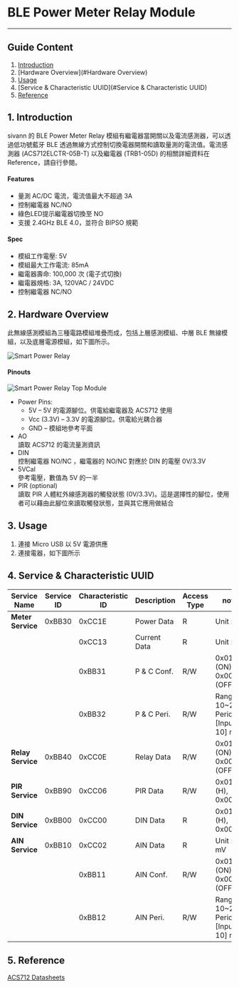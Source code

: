 # BLE Power Meter Relay Module  
---  

## Guide Content  

1. [Introduction](#Introduction)  
2. [Hardware Overview](#Hardware Overview)  
3. [Usage](#Usage)  
4. [Service & Characteristic UUID](#Service & Characteristic UUID)  
5. [Reference](#Reference)  


<a name="Introduction"></a>
## 1. Introduction  

sivann 的 BLE Power Meter Relay 模組有繼電器當開關以及電流感測器，可以透過低功號藍牙 BLE 透過無線方式控制切換電器開關和讀取量測的電流值。電流感測器 (ACS712ELCTR-05B-T) 以及繼電器 (TRB1-05D) 的相關詳細資料在 Reference，請自行參閱。  

#### Features  
 * 量測 AC/DC 電流，電流值最大不超過 3A  
 * 控制繼電器 NC/NO  
 * 綠色LED提示繼電器切換至 NO  
 * 支援 2.4GHz BLE 4.0，並符合 BIPSO 規範  

#### Spec  
 * 模組工作電壓: 5V  
 * 模組最大工作電流: 85mA  
 * 繼電器壽命: 100,000 次 (電子式切換)  
 * 繼電器規格: 3A, 120VAC / 24VDC  
 * 控制繼電器 NC/NO  


<a name="Hardware Overview"></a>
## 2. Hardware Overview  

此無線感測模組為三種電路模組堆疊而成，包括上層感測模組、中層 BLE 無線模組，以及底層電源模組，如下圖所示。  

![Smart Power Relay](http://i.imgur.com/P35N7FNl.png "Smart Power Relay")  

#### Pinouts  

![Smart Power Relay Top Module](http://i.imgur.com/GWADze7m.png "Smart Power Relay Top Module")  

* Power Pins:  
  * 5V – 5V 的電源腳位。供電給繼電器及 ACS712 使用  
  * Vcc (3.3V) – 3.3V 的電源腳位。供電給光耦合器  
  * GND – 模組地參考平面   
* AO  
  讀取 ACS712 的電流量測資訊  
* DIN  
  控制繼電器 NO/NC ，繼電器的 NO/NC 對應於 DIN 的電壓 0V/3.3V  
* 5VCal  
  參考電壓，數值為 5V 的一半  
* PIR (optional)  
  讀取 PIR 人體紅外線感測器的觸發狀態 (0V/3.3V)。這是選擇性的腳位，使用者可以藉由此腳位來讀取觸發狀態，並與其它應用做結合  


<a name="Usage"></a>
## 3. Usage  

1. 連接 Micro USB 以 5V 電源供應  
2. 連接電器，如下圖所示  


<a name="Service & Characteristic UUID"></a>
## 4. Service & Characteristic UUID  

|        Service Name  |  Service ID  |  Characteristic ID  |  Description   |  Access Type  |  note                                    |  
|----------------------|--------------|---------------------|----------------|---------------|------------------------------------------|  
|  **Meter Service**   |   0xBB30     |  0xCC1E             |  Power Data    |  R            |  Unit : W                                |  
|                      |              |  0xCC13             |  Current Data  |  R            |  Unit : A                                |  
|                      |              |  0xBB31             |  P & C Conf.   |  R/W          |  0x01 (ON), 0x00 (OFF)                   |  
|                      |              |  0xBB32             |  P & C Peri.   |  R/W          |  Range 10~255, Period = [Input * 10] ms  |  
|  **Relay Service**   |   0xBB40     |  0xCC0E             |  Relay Data    |  R/W          |  0x01 (ON), 0x00 (OFF)                   |  
|  **PIR Service**     |   0xBB90     |  0xCC06             |  PIR Data      |  R/W          |  0x01 (H), 0x00 (L)                      |  
|  **DIN Service**     |   0xBB00     |  0xCC00             |  DIN Data      |  R            |  0x01 (H), 0x00 (L)                      |  
|  **AIN Service**     |   0xBB10     |  0xCC02             |  AIN Data      |  R            |  Unit : mV                               |  
|                      |              |  0xBB11             |  AIN Conf.     |  R/W          |  0x01 (ON), 0x00 (OFF)                   |  
|                      |              |  0xBB12             |  AIN Peri.     |  R/W          |  Range 10~255, Period = [Input * 10] ms  |  



<a name="Reference"></a>
## 5. Reference  

[ACS712 Datasheets](http://pdf1.alldatasheet.com/datasheet-pdf/view/168326/ALLEGRO/ACS712.html "ACS712")  
